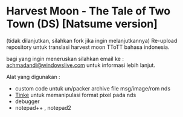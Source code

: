 # Harvest Moon - The Tale of Two Town (DS) [Natsume version]

(tidak dilanjutkan, silahkan fork jika ingin melanjutkannya)
Re-upload repository untuk translasi harvest moon TToTT bahasa indonesia.

bagi yang ingin meneruskan silahkan email ke : achmadandi@windowslive.com untuk informasi lebih lanjut.


Alat yang digunakan :
- custom code untuk un/packer archive file msg/image/rom nds
- [Tinke](https://github.com/pleonex/tinke) untuk memanipulasi format pixel pada nds
- debugger
- notepad++ , notepad2